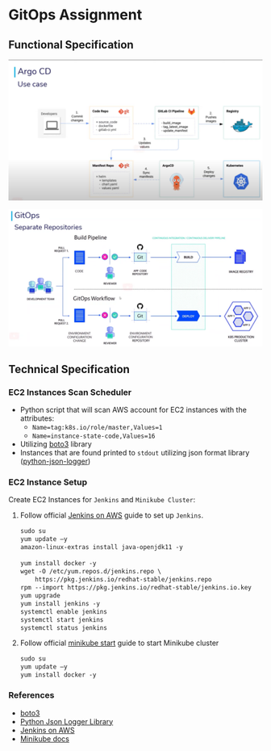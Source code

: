 # GitOps Assignment

## Functional Specification

![](attachments/use-case.png)

![](attachments/gitops-seperate-repos.png)

## Technical Specification

### EC2 Instances Scan Scheduler

- Python script that will scan AWS account for EC2 instances with the attributes:
    - `Name=tag:k8s.io/role/master,Values=1`
    - `Name=instance-state-code,Values=16`
- Utilizing [boto3](https://boto3.amazonaws.com/v1/documentation/api/latest/reference/services/ec2.html) library
- Instances that are found printed to `stdout` utilizing json format library ([python-json-logger](https://github.com/madzak/python-json-logger))

### EC2 Instance Setup

Create EC2 Instances for `Jenkins` and `Minikube Cluster`:

1. Follow official [Jenkins on AWS](https://www.jenkins.io/doc/tutorials/tutorial-for-installing-jenkins-on-AWS/) guide to set up `Jenkins`.

    ```commandline
    sudo su
    yum update –y
    amazon-linux-extras install java-openjdk11 -y
    
    yum install docker -y
    wget -O /etc/yum.repos.d/jenkins.repo \
        https://pkg.jenkins.io/redhat-stable/jenkins.repo
    rpm --import https://pkg.jenkins.io/redhat-stable/jenkins.io.key
    yum upgrade
    yum install jenkins -y
    systemctl enable jenkins
    systemctl start jenkins
    systemctl status jenkins
    ```

2. Follow official [minikube start](https://minikube.sigs.k8s.io/docs/start/) guide to start Minikube cluster

    ```commandline
    sudo su
    yum update –y
    yum install docker -y
    ```

### References

- [boto3](https://boto3.amazonaws.com/v1/documentation/api/latest/reference/services/ec2.html)
- [Python Json Logger Library](https://github.com/madzak/python-json-logger)
- [Jenkins on AWS](https://www.jenkins.io/doc/tutorials/tutorial-for-installing-jenkins-on-AWS/)
- [Minikube docs](https://minikube.sigs.k8s.io/docs/start/)
